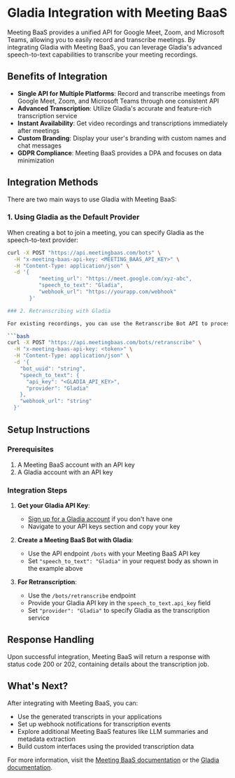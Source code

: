 # Gladia Integration with Meeting BaaS

Meeting BaaS provides a unified API for Google Meet, Zoom, and Microsoft Teams, allowing you to easily record and transcribe meetings. By integrating Gladia with Meeting BaaS, you can leverage Gladia's advanced speech-to-text capabilities to transcribe your meeting recordings.

## Benefits of Integration

- **Single API for Multiple Platforms**: Record and transcribe meetings from Google Meet, Zoom, and Microsoft Teams through one consistent API
- **Advanced Transcription**: Utilize Gladia's accurate and feature-rich transcription service
- **Instant Availability**: Get video recordings and transcriptions immediately after meetings
- **Custom Branding**: Display your user's branding with custom names and chat messages
- **GDPR Compliance**: Meeting BaaS provides a DPA and focuses on data minimization

## Integration Methods

There are two main ways to use Gladia with Meeting BaaS:

### 1. Using Gladia as the Default Provider

When creating a bot to join a meeting, you can specify Gladia as the speech-to-text provider:
```bash
curl -X POST "https://api.meetingbaas.com/bots" \
  -H "x-meeting-baas-api-key: <MEETING_BAAS_API_KEY>" \
  -H "Content-Type: application/json" \
  -d '{
          "meeting_url": "https://meet.google.com/xyz-abc",
          "speech_to_text": "Gladia",
          "webhook_url": "https://yourapp.com/webhook"
       }'

### 2. Retranscribing with Gladia

For existing recordings, you can use the Retranscribe Bot API to process audio with Gladia:

```bash
curl -X POST "https://api.meetingbaas.com/bots/retranscribe" \
  -H "x-meeting-baas-api-key: <token>" \
  -H "Content-Type: application/json" \
  -d '{
    "bot_uuid": "string",
    "speech_to_text": {
      "api_key": "<GLADIA_API_KEY>",
      "provider": "Gladia"
    },
    "webhook_url": "string"
  }'
```

## Setup Instructions

### Prerequisites

1. A Meeting BaaS account with an API key
2. A Gladia account with an API key

### Integration Steps

1. **Get your Gladia API Key**:
   - [Sign up for a Gladia account](https://app.gladia.io/auth/signin) if you don't have one
   - Navigate to your API keys section and copy your key

2. **Create a Meeting BaaS Bot with Gladia**:
   - Use the API endpoint `/bots` with your Meeting BaaS API key
   - Set `"speech_to_text": "Gladia"` in your request body as shown in the example above

3. **For Retranscription**:
   - Use the `/bots/retranscribe` endpoint
   - Provide your Gladia API key in the `speech_to_text.api_key` field
   - Set `"provider": "Gladia"` to specify Gladia as the transcription service

## Response Handling

Upon successful integration, Meeting BaaS will return a response with status code 200 or 202, containing details about the transcription job.

## What's Next?

After integrating with Meeting BaaS, you can:

- Use the generated transcripts in your applications
- Set up webhook notifications for transcription events
- Explore additional Meeting BaaS features like LLM summaries and metadata extraction
- Build custom interfaces using the provided transcription data

For more information, visit the [Meeting BaaS documentation](https://docs.meetingbaas.com/) or the [Gladia documentation](https://docs.gladia.io/).
